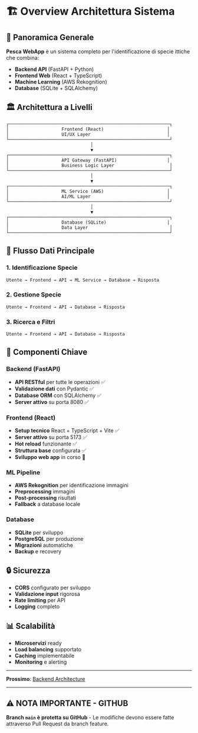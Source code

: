# 🏗️ Overview Architettura Sistema

## 🎯 Panoramica Generale

**Pesca WebApp** è un sistema completo per l'identificazione di specie ittiche che combina:

- **Backend API** (FastAPI + Python)
- **Frontend Web** (React + TypeScript)
- **Machine Learning** (AWS Rekognition)
- **Database** (SQLite + SQLAlchemy)

## 🏛️ Architettura a Livelli

```
┌─────────────────────────────────────────────────────────────┐
│                    Frontend (React)                        │
│                    UI/UX Layer                             │
└─────────────────────────────────────────────────────────────┘
                                │
                                ▼
┌─────────────────────────────────────────────────────────────┐
│                    API Gateway (FastAPI)                   │
│                    Business Logic Layer                     │
└─────────────────────────────────────────────────────────────┘
                                │
                                ▼
┌─────────────────────────────────────────────────────────────┐
│                    ML Service (AWS)                        │
│                    AI/ML Layer                             │
└─────────────────────────────────────────────────────────────┘
                                │
                                ▼
┌─────────────────────────────────────────────────────────────┐
│                    Database (SQLite)                       │
│                    Data Layer                               │
└─────────────────────────────────────────────────────────────┘
```

## 🔄 Flusso Dati Principale

### 1. **Identificazione Specie**
```
Utente → Frontend → API → ML Service → Database → Risposta
```

### 2. **Gestione Specie**
```
Utente → Frontend → API → Database → Risposta
```

### 3. **Ricerca e Filtri**
```
Utente → Frontend → API → Database → Risposta
```

## 🎯 Componenti Chiave

### **Backend (FastAPI)**
- **API RESTful** per tutte le operazioni ✅
- **Validazione dati** con Pydantic ✅
- **Database ORM** con SQLAlchemy ✅
- **Server attivo** su porta 8080 ✅

### **Frontend (React)**
- **Setup tecnico** React + TypeScript + Vite ✅
- **Server attivo** su porta 5173 ✅
- **Hot reload** funzionante ✅
- **Struttura base** configurata ✅
- **Sviluppo web app** in corso 🔄

### **ML Pipeline**
- **AWS Rekognition** per identificazione immagini
- **Preprocessing** immagini
- **Post-processing** risultati
- **Fallback** a database locale

### **Database**
- **SQLite** per sviluppo
- **PostgreSQL** per produzione
- **Migrazioni** automatiche
- **Backup** e recovery

## 🔒 Sicurezza

- **CORS** configurato per sviluppo
- **Validazione input** rigorosa
- **Rate limiting** per API
- **Logging** completo

## 📊 Scalabilità

- **Microservizi** ready
- **Load balancing** supportato
- **Caching** implementabile
- **Monitoring** e alerting

---

**Prossimo**: [Backend Architecture](backend.md)

---

## ⚠️ **NOTA IMPORTANTE - GITHUB**

**Branch `main` è protetta su GitHub** - Le modifiche devono essere fatte attraverso Pull Request da branch feature.
